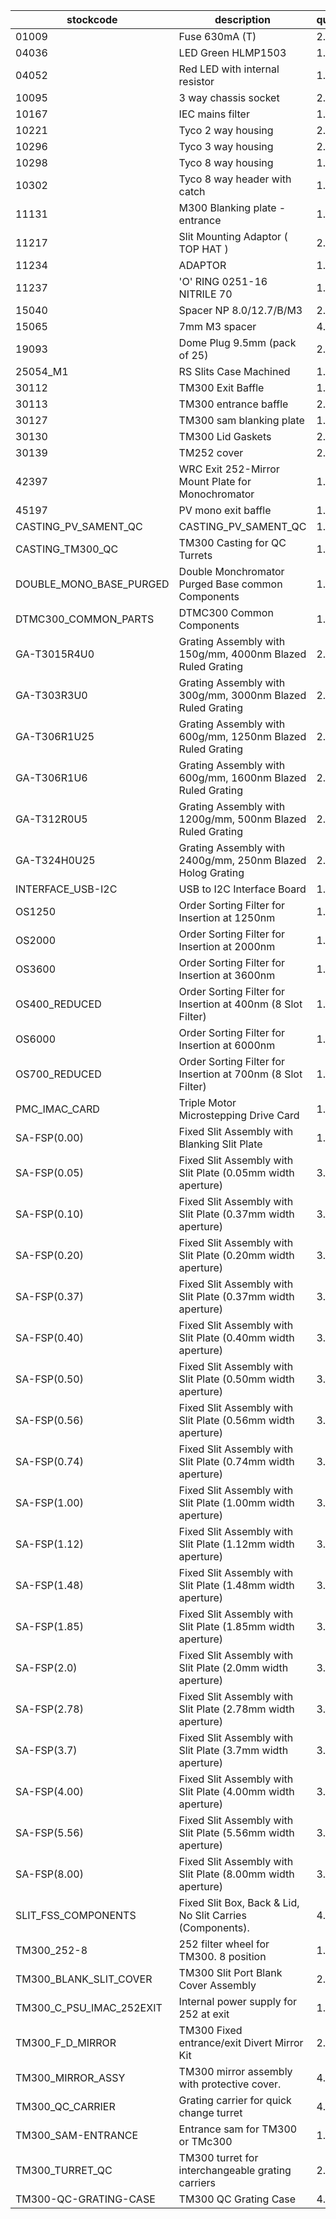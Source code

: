|stockcode|description|quantity|location|
|---------|-----------|--------|--------|
|01009|Fuse 630mA (T)|2.00||
|04036|LED Green HLMP1503|1.00||
|04052|Red LED with internal resistor|1.00||
|10095|3 way chassis socket|2.00||
|10167|IEC mains filter|1.00||
|10221|Tyco 2 way housing|2.00||
|10296|Tyco 3 way housing|2.00||
|10298|Tyco 8 way housing|1.00||
|10302|Tyco 8 way header with catch|1.00||
|11131|M300 Blanking plate - entrance|1.00||
|11217|Slit Mounting Adaptor ( TOP HAT )|2.00||
|11234|ADAPTOR|1.00||
|11237|'O' RING 0251-16 NITRILE 70|1.00||
|15040|Spacer NP 8.0/12.7/B/M3|2.00||
|15065|7mm M3 spacer|4.00||
|19093|Dome Plug 9.5mm (pack of 25)|2.00||
|25054_M1|RS Slits Case Machined|1.00||
|30112|TM300 Exit Baffle|1.00||
|30113|TM300 entrance baffle|2.00||
|30127|TM300 sam blanking plate|1.00||
|30130|TM300 Lid Gaskets|2.00||
|30139|TM252 cover|2.00||
|42397|WRC Exit 252-Mirror Mount Plate for Monochromator|1.00||
|45197|PV mono exit baffle|1.00||
|CASTING_PV_SAMENT_QC|CASTING_PV_SAMENT_QC|1.00||
|CASTING_TM300_QC|TM300 Casting for QC Turrets|1.00||
|DOUBLE_MONO_BASE_PURGED|Double Monchromator Purged Base common Components|1.00||
|DTMC300_COMMON_PARTS|DTMC300 Common Components|1.00||
|GA-T3015R4U0|Grating Assembly with 150g/mm, 4000nm Blazed Ruled Grating|2.00||
|GA-T303R3U0|Grating Assembly with 300g/mm, 3000nm Blazed Ruled Grating|2.00||
|GA-T306R1U25|Grating Assembly with 600g/mm, 1250nm Blazed Ruled Grating|2.00||
|GA-T306R1U6|Grating Assembly with 600g/mm, 1600nm Blazed Ruled Grating|2.00||
|GA-T312R0U5|Grating Assembly with 1200g/mm, 500nm Blazed Ruled Grating|2.00||
|GA-T324H0U25|Grating Assembly with 2400g/mm, 250nm Blazed Holog Grating|2.00||
|INTERFACE_USB-I2C|USB to I2C Interface Board|1.00||
|OS1250|Order Sorting Filter for Insertion at 1250nm|1.00||
|OS2000|Order Sorting Filter for Insertion at 2000nm|1.00||
|OS3600|Order Sorting Filter for Insertion at 3600nm|1.00||
|OS400_REDUCED|Order Sorting Filter for Insertion at 400nm (8 Slot Filter)|1.00||
|OS6000|Order Sorting Filter for Insertion at 6000nm|1.00||
|OS700_REDUCED|Order Sorting Filter for Insertion at 700nm (8 Slot Filter)|1.00||
|PMC_IMAC_CARD|Triple Motor Microstepping Drive Card|1.00||
|SA-FSP(0.00)|Fixed Slit Assembly with Blanking Slit Plate|1.00||
|SA-FSP(0.05)|Fixed Slit Assembly with Slit Plate (0.05mm width aperture)|3.00||
|SA-FSP(0.10)|Fixed Slit Assembly with Slit Plate (0.37mm width aperture)|3.00||
|SA-FSP(0.20)|Fixed Slit Assembly with Slit Plate (0.20mm width aperture)|3.00||
|SA-FSP(0.37)|Fixed Slit Assembly with Slit Plate (0.37mm width aperture)|3.00||
|SA-FSP(0.40)|Fixed Slit Assembly with Slit Plate (0.40mm width aperture)|3.00||
|SA-FSP(0.50)|Fixed Slit Assembly with Slit Plate (0.50mm width aperture)|3.00||
|SA-FSP(0.56)|Fixed Slit Assembly with Slit Plate (0.56mm width aperture)|3.00||
|SA-FSP(0.74)|Fixed Slit Assembly with Slit Plate (0.74mm width aperture)|3.00||
|SA-FSP(1.00)|Fixed Slit Assembly with Slit Plate (1.00mm width aperture)|3.00||
|SA-FSP(1.12)|Fixed Slit Assembly with Slit Plate (1.12mm width aperture)|3.00||
|SA-FSP(1.48)|Fixed Slit Assembly with Slit Plate (1.48mm width aperture)|3.00||
|SA-FSP(1.85)|Fixed Slit Assembly with Slit Plate (1.85mm width aperture)|3.00||
|SA-FSP(2.0)|Fixed Slit Assembly with Slit Plate (2.0mm width aperture)|3.00||
|SA-FSP(2.78)|Fixed Slit Assembly with Slit Plate (2.78mm width aperture)|3.00||
|SA-FSP(3.7)|Fixed Slit Assembly with Slit Plate (3.7mm width aperture)|3.00||
|SA-FSP(4.00)|Fixed Slit Assembly with Slit Plate (4.00mm width aperture)|3.00||
|SA-FSP(5.56)|Fixed Slit Assembly with Slit Plate (5.56mm width aperture)|3.00||
|SA-FSP(8.00)|Fixed Slit Assembly with Slit Plate (8.00mm width aperture)|3.00||
|SLIT_FSS_COMPONENTS|Fixed Slit Box, Back & Lid, No Slit Carries (Components).|4.00||
|TM300_252-8|252 filter wheel for TM300. 8 position|1.00||
|TM300_BLANK_SLIT_COVER|TM300 Slit Port Blank Cover Assembly|2.00||
|TM300_C_PSU_IMAC_252EXIT|Internal power supply for 252 at exit|1.00||
|TM300_F_D_MIRROR|TM300 Fixed entrance/exit Divert Mirror Kit|2.00||
|TM300_MIRROR_ASSY|TM300 mirror assembly with protective cover.|4.00||
|TM300_QC_CARRIER|Grating carrier for quick change turret|4.00||
|TM300_SAM-ENTRANCE|Entrance sam for TM300 or TMc300|1.00||
|TM300_TURRET_QC|TM300 turret for interchangeable grating carriers|2.00||
|TM300-QC-GRATING-CASE|TM300 QC Grating Case|4.00||
